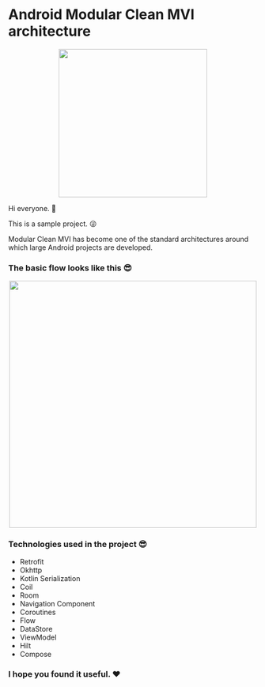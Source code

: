 # Android Modular Clean MVI architecture

<p align="center">
 <img src='https://user-images.githubusercontent.com/45559398/172485205-6fa4e496-4661-49ff-90f1-7bacf2ea529a.gif' width='300'>
</p>

Hi everyone. 🧍‍

This is a sample project. 😜

Modular Clean MVI has become one of the standard architectures around which large Android projects are developed.

### The basic flow looks like this 😎

<p align="center">
 <img src='https://user-images.githubusercontent.com/45559398/172233712-a350738b-453d-415d-a9e2-71838dad82d5.png' width='500'>
</p>

### Technologies used in the project 😎
   * Retrofit
   * Okhttp
   * Kotlin Serialization
   * Coil
   * Room
   * Navigation Component
   * Coroutines
   * Flow
   * DataStore
   * ViewModel
   * Hilt
   * Compose

### I hope you found it useful. ❤️
